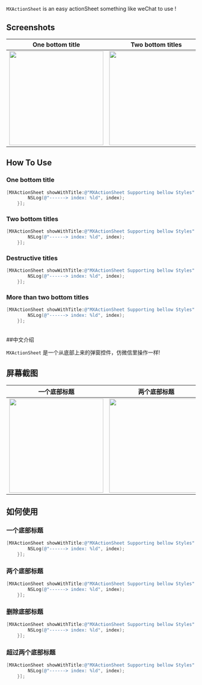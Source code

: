 
`MXActionSheet` is an easy actionSheet something like weChat to use !

## Screenshots

One bottom title | Two bottom titles | Destructive titles | More than two bottom titles
---|----|----|-----
<image src="https://user-images.githubusercontent.com/38175174/47633246-1fc77280-db88-11e8-9322-cb07ea853b21.gif" width="250">|<image src="https://user-images.githubusercontent.com/38175174/47633290-4ab1c680-db88-11e8-88e1-cfae8f780d75.gif" width="250">|<image src="https://user-images.githubusercontent.com/38175174/47633321-6917c200-db88-11e8-8736-7cbf7562efc7.gif" width="250"> | <image src="https://user-images.githubusercontent.com/38175174/47633402-bbf17980-db88-11e8-8f61-0ae2fbdd90e4.gif" width="250">



## How To Use

### One bottom title

``` Objective-C
[MXActionSheet showWithTitle:@"MXActionSheet Supporting bellow Styles" cancelButtonTitle:@"cancel" destructiveButtonTitle:nil otherButtonTitles:@[@"title 1st"] selectedBlock:^(NSInteger index) {
        NSLog(@"------> index: %ld", index);
    }];
```
### Two bottom titles

``` Objective-C
[MXActionSheet showWithTitle:@"MXActionSheet Supporting bellow Styles" cancelButtonTitle:@"cancel" destructiveButtonTitle:nil otherButtonTitles:@[@"title 1st", @"title 2nd"] selectedBlock:^(NSInteger index) {
        NSLog(@"------> index: %ld", index);
    }];
```
### Destructive titles

``` Objective-C
[MXActionSheet showWithTitle:@"MXActionSheet Supporting bellow Styles" cancelButtonTitle:@"cancel" destructiveButtonTitle:@"destructive titles" otherButtonTitles:@[@"title 1st", @"title 2nd"] selectedBlock:^(NSInteger index) {
        NSLog(@"------> index: %ld", index);
    }];
```
### More than two bottom titles

``` Objective-C
[MXActionSheet showWithTitle:@"MXActionSheet Supporting bellow Styles" cancelButtonTitle:@"cancel" destructiveButtonTitle:nil otherButtonTitles:@[@"title 1st", @"title 2nd", @"title 3th"] selectedBlock:^(NSInteger index) {
        NSLog(@"------> index: %ld", index);
    }];
```

<br/>
##中文介绍

`MXActionSheet` 是一个从底部上来的弹窗控件，仿微信里操作一样!

## 屏幕截图

一个底部标题 | 两个底部标题 | 删除底部标题 | 超过两个底部标题
---|----|----|-----
<image src="https://user-images.githubusercontent.com/17949980/35078903-90963830-fc3f-11e7-8184-7438aaaa1657.gif" width="250">|<image src="https://user-images.githubusercontent.com/17949980/35079532-23b47e58-fc43-11e7-8a75-21eaeac65344.gif" width="250">|<image src="https://user-images.githubusercontent.com/17949980/35079615-a73f41b8-fc43-11e7-9640-56ca24e0dc6e.gif" width="250"> | <image src="https://user-images.githubusercontent.com/17949980/35079974-b3bebe1c-fc45-11e7-842a-22296ecfcc1b.gif" width="250">



## 如何使用

### 一个底部标题

``` Objective-C
[MXActionSheet showWithTitle:@"MXActionSheet Supporting bellow Styles" cancelButtonTitle:@"cancel" destructiveButtonTitle:nil otherButtonTitles:@[@"title 1st"] selectedBlock:^(NSInteger index) {
        NSLog(@"------> index: %ld", index);
    }];
```
### 两个底部标题

``` Objective-C
[MXActionSheet showWithTitle:@"MXActionSheet Supporting bellow Styles" cancelButtonTitle:@"cancel" destructiveButtonTitle:nil otherButtonTitles:@[@"title 1st", @"title 2nd"] selectedBlock:^(NSInteger index) {
        NSLog(@"------> index: %ld", index);
    }];
```
### 删除底部标题

``` Objective-C
[MXActionSheet showWithTitle:@"MXActionSheet Supporting bellow Styles" cancelButtonTitle:@"cancel" destructiveButtonTitle:@"destructive titles" otherButtonTitles:@[@"title 1st", @"title 2nd"] selectedBlock:^(NSInteger index) {
        NSLog(@"------> index: %ld", index);
    }];
```
### 超过两个底部标题

``` Objective-C
[MXActionSheet showWithTitle:@"MXActionSheet Supporting bellow Styles" cancelButtonTitle:@"cancel" destructiveButtonTitle:nil otherButtonTitles:@[@"title 1st", @"title 2nd", @"title 3th"] selectedBlock:^(NSInteger index) {
        NSLog(@"------> index: %ld", index);
    }];
```



